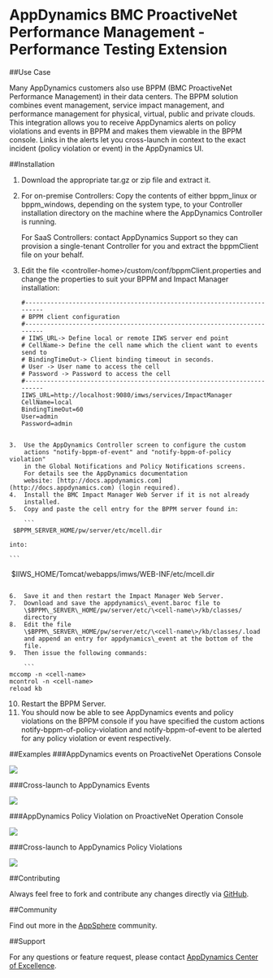 # AppDynamics BMC ProactiveNet Performance Management - Performance Testing Extension

##Use Case

Many AppDynamics customers also use BPPM (BMC ProactiveNet Performance Management) in their data centers.  The BPPM solution combines event management, service impact management, and performance management for physical, virtual, public and private clouds. This integration allows you to receive AppDynamics alerts on policy violations and events in BPPM and makes them viewable in the BPPM console. Links in the alerts let you cross-launch in context to the exact incident (policy violation or event) in the AppDynamics UI.

##Installation

1.  Download the appropriate tar.gz or zip file and extract it.
2.  For on-premise Controllers: Copy the contents of either bppm\_linux or bppm\_windows, depending on the system type, to your 
Controller installation directory on the machine where the AppDynamics Controller is running.
   
     For SaaS Controllers: contact AppDynamics Support so they can provision a single-tenant Controller for you and extract the bppmClient file on your behalf.
2.  Edit the file \<controller-home\>/custom/conf/bppmClient.properties
    and change the properties to suit your BPPM and Impact Manager
    installation:

    ```
    #------------------------------------------------------------------------ 
    # BPPM client configuration
    #------------------------------------------------------------------------ 
    # IIWS_URL-> Define local or remote IIWS server end point 
    # CellName-> Define the cell name which the client want to events send to 
    # BindingTimeOut-> Client binding timeout in seconds. 
    # User -> User name to access the cell 
    # Password -> Password to access the cell
    #------------------------------------------------------------------------ 
    IIWS_URL=http://localhost:9080/imws/services/ImpactManager 
    CellName=local 
    BindingTimeOut=60 
    User=admin 
    Password=admin 
```

3.  Use the AppDynamics Controller screen to configure the custom
    actions "notify-bppm-of-event" and "notify-bppm-of-policy violation"
    in the Global Notifications and Policy Notifications screens.  
    For details see the AppDynamics documentation
    website: [http://docs.appdynamics.com](http://docs.appdynamics.com) (login required).
4.  Install the BMC Impact Manager Web Server if it is not already
    installed.
5.  Copy and paste the cell entry for the BPPM server found in:

    ```
 $BPPM_SERVER_HOME/pw/server/etc/mcell.dir 
```

    into:

    ```
 \$IIWS_HOME/Tomcat/webapps/imws/WEB-INF/etc/mcell.dir 
```

6.  Save it and then restart the Impact Manager Web Server.
7.  Download and save the appdynamics\_event.baroc file to
    \$BPPM\_SERVER\_HOME/pw/server/etc/\<cell-name\>/kb/classes/
    directory
8.  Edit the file
    \$BPPM\_SERVER\_HOME/pw/server/etc/\<cell-name\>/kb/classes/.load
    and append an entry for appdynamics\_event at the bottom of the
    file.
9.  Then issue the following commands:

    ```
mccomp -n <cell-name> 
mcontrol -n <cell-name> 
reload kb 
```

10. Restart the BPPM Server.
11. You should now be able to see AppDynamics events and policy
    violations on the BPPM console if you have specified the custom
    actions notify-bppm-of-policy-violation and notify-bppm-of-event to
    be alerted for any policy violation or event respectively.

##Examples
###AppDynamics events on ProactiveNet Operations Console

![](http://appsphere.appdynamics.com/t5/image/serverpage/image-id/63i4C9691E831B9B473/image-size/original?v=mpbl-1&px=-1)

###Cross-launch to AppDynamics Events

![](http://appsphere.appdynamics.com/t5/image/serverpage/image-id/65i9972F93DF10E0BEA/image-size/original?v=mpbl-1&px=-1)

###AppDynamics Policy Violation on ProactiveNet Operation Console

![](http://appsphere.appdynamics.com/t5/image/serverpage/image-id/67iB75FD08AA98636D7/image-size/original?v=mpbl-1&px=-1)

###Cross-launch to AppDynamics Policy Violations

![](http://appsphere.appdynamics.com/t5/image/serverpage/image-id/69iD800BD4821CF99C0/image-size/original?v=mpbl-1&px=-1)


##Contributing

Always feel free to fork and contribute any changes directly via [GitHub](https://github.com/Appdynamics/bmc-proactivenet-alerting-extension).

##Community

Find out more in the [AppSphere](http://appsphere.appdynamics.com/t5/Extensions/BMC-ProactiveNet-Performance-Mgmt-Performance-Testing-Extension/idi-p/815) community.

##Support

For any questions or feature request, please contact [AppDynamics Center of Excellence](mailto:ace-request@appdynamics.com).
